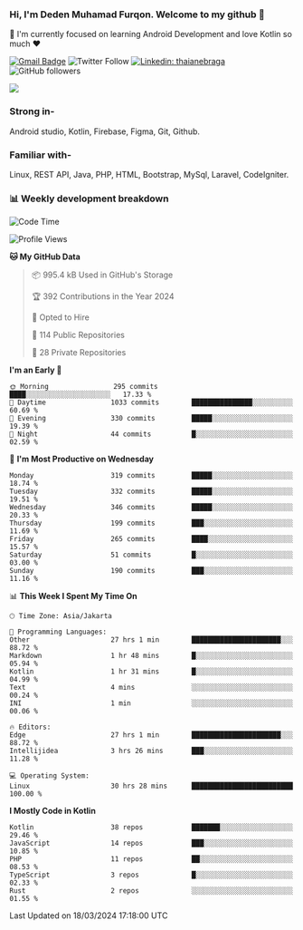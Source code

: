 ### Hi, I'm Deden Muhamad Furqon. Welcome to my github 👋

<!--
**furqoncreative/furqoncreative** is a ✨ _special_ ✨ repository because its `README.md` (this file) appears on your GitHub profile.

Here are some ideas to get you started:

- 🔭 I’m currently working on ...
- 👯 I’m looking to collaborate on ...
- 🤔 I’m looking for help with ...
- 💬 Ask me about ...
- 📫 How to reach me: ...
- 😄 Pronouns: ...
- ⚡ Fun fact: ...
-->

  🌱 I'm currently focused on learning Android Development and love Kotlin so much ❤ 

[![Gmail Badge](https://img.shields.io/badge/-furqoncreative24@gmail.com-c14438?style=flat-square&logo=Gmail&logoColor=white&link=mailto:furqoncreative24@gmail.com)](mailto:furqoncreative24@gmail.com)
![Twitter Follow](https://img.shields.io/twitter/follow/furqoncreative?label=Follow)
[![Linkedin: thaianebraga](https://img.shields.io/badge/-Deden_Muhamad_Furqon-blue?style=flat-square&logo=Linkedin&logoColor=white&link=https://www.linkedin.com/in/anmol-p-singh/)](https://www.linkedin.com/in/furqoncreative/)
![GitHub followers](https://img.shields.io/github/followers/furqoncreative?label=Follow&style=social)

<img src="https://github-readme-stats.sera5-dev.vercel.app/api?username=furqoncreative&hide=stars&show_icons=true&count_private=true&include_all_commits=true&title_color=#008080&icon_color=#008080&hide_border=true" width="">

### Strong in-

Android studio, Kotlin, Firebase, Figma, Git, Github.

### Familiar with-
Linux, REST API, Java, PHP, HTML, Bootstrap, MySql, Laravel, CodeIgniter.

### 📊 Weekly development breakdown

<!--START_SECTION:waka-->
![Code Time](http://img.shields.io/badge/Code%20Time-2%2C036%20hrs%2058%20mins-blue)

![Profile Views](http://img.shields.io/badge/Profile%20Views-0-blue)

**🐱 My GitHub Data** 

> 📦 995.4 kB Used in GitHub's Storage 
 > 
> 🏆 392 Contributions in the Year 2024
 > 
> 💼 Opted to Hire
 > 
> 📜 114 Public Repositories 
 > 
> 🔑 28 Private Repositories 
 > 
**I'm an Early 🐤** 

```text
🌞 Morning                295 commits         ████░░░░░░░░░░░░░░░░░░░░░   17.33 % 
🌆 Daytime                1033 commits        ███████████████░░░░░░░░░░   60.69 % 
🌃 Evening                330 commits         █████░░░░░░░░░░░░░░░░░░░░   19.39 % 
🌙 Night                  44 commits          █░░░░░░░░░░░░░░░░░░░░░░░░   02.59 % 
```
📅 **I'm Most Productive on Wednesday** 

```text
Monday                   319 commits         █████░░░░░░░░░░░░░░░░░░░░   18.74 % 
Tuesday                  332 commits         █████░░░░░░░░░░░░░░░░░░░░   19.51 % 
Wednesday                346 commits         █████░░░░░░░░░░░░░░░░░░░░   20.33 % 
Thursday                 199 commits         ███░░░░░░░░░░░░░░░░░░░░░░   11.69 % 
Friday                   265 commits         ████░░░░░░░░░░░░░░░░░░░░░   15.57 % 
Saturday                 51 commits          █░░░░░░░░░░░░░░░░░░░░░░░░   03.00 % 
Sunday                   190 commits         ███░░░░░░░░░░░░░░░░░░░░░░   11.16 % 
```


📊 **This Week I Spent My Time On** 

```text
🕑︎ Time Zone: Asia/Jakarta

💬 Programming Languages: 
Other                    27 hrs 1 min        ██████████████████████░░░   88.72 % 
Markdown                 1 hr 48 mins        █░░░░░░░░░░░░░░░░░░░░░░░░   05.94 % 
Kotlin                   1 hr 31 mins        █░░░░░░░░░░░░░░░░░░░░░░░░   04.99 % 
Text                     4 mins              ░░░░░░░░░░░░░░░░░░░░░░░░░   00.24 % 
INI                      1 min               ░░░░░░░░░░░░░░░░░░░░░░░░░   00.06 % 

🔥 Editors: 
Edge                     27 hrs 1 min        ██████████████████████░░░   88.72 % 
Intellijidea             3 hrs 26 mins       ███░░░░░░░░░░░░░░░░░░░░░░   11.28 % 

💻 Operating System: 
Linux                    30 hrs 28 mins      █████████████████████████   100.00 % 
```

**I Mostly Code in Kotlin** 

```text
Kotlin                   38 repos            ███████░░░░░░░░░░░░░░░░░░   29.46 % 
JavaScript               14 repos            ███░░░░░░░░░░░░░░░░░░░░░░   10.85 % 
PHP                      11 repos            ██░░░░░░░░░░░░░░░░░░░░░░░   08.53 % 
TypeScript               3 repos             █░░░░░░░░░░░░░░░░░░░░░░░░   02.33 % 
Rust                     2 repos             ░░░░░░░░░░░░░░░░░░░░░░░░░   01.55 % 
```




 Last Updated on 18/03/2024 17:18:00 UTC
<!--END_SECTION:waka-->
